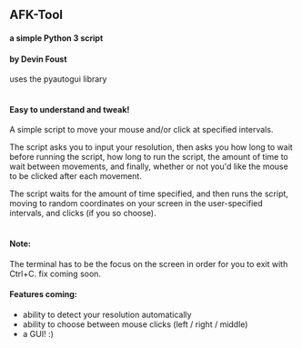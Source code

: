 ## AFK-Tool

#### a simple Python 3 script
#### by Devin Foust

uses the pyautogui library
<br />
<br />

#### Easy to understand and tweak!

A simple script to move your mouse and/or click at specified intervals. 

The script asks you to input your resolution, then asks you how long to wait before running the script, how long to run the script, the amount of time to wait between movements, and finally, whether or not you'd like the mouse to be clicked after each movement.

The script waits for the amount of time specified, and then runs the script, moving to random coordinates on your screen in the user-specified intervals, and clicks (if you so choose).
<br />
<br />

#### Note:
The terminal has to be the focus on the screen in order for you to exit with Ctrl+C. fix coming soon.

#### Features coming:
- ability to detect your resolution automatically
- ability to choose between mouse clicks (left / right / middle)
- a GUI! :)

